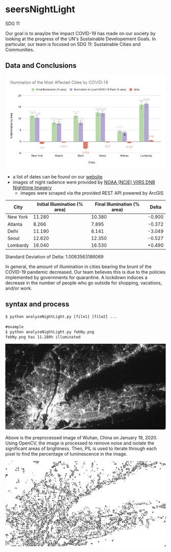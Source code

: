 # seersNightLight

SDG 11

Our goal is to anaylze the impact COVID-19 has made on our society by looking at the 
progress of the UN's Sustainable Developement Goals. In particular, our team is focused
on SDG 11: Sustainable Cities and Communities.


## Data and Conclusions

![Illumination in Impacted Cities](illuminationChart.png)

* a list of dates can be found on our [website](https://sfwang.wixsite.com/mysite)
* images of night radience were provided by [NOAA (NCIE) VIIRS DNB Nighttime Imagery](https://ngdc.noaa.gov/eog/viirs/download_dnb_composites.html)
  - images were scraped via the provided REST API powered by ArcGIS

City|Initial Illumination (% area)|Final Illumination (% area)| Delta
---|---|---|---
New York|11.280|10.380|-0.900
Atlanta|8.266|7.895|-0.372
Delhi|11.190|8.141|-3.049
Seoul|12.620|12.350|-0.527
Lombardy|16.040|16.530|+0.490

Standard Deviation of Delta: 1.0063563186069

In general, the amount of illumination in cities bearing the brunt of the
COVID-19 pandemic decreased. Our team believes this is due to the policies
implemented by governments for quarantine. A lockdown induces a decrease in the
number of people who go outside for shopping, vacations, and/or work. 


## syntax and process
```
$ python analyzeNightLight.py [file1] [file2] ...

#example
$ python analyzeNightLight.py febNy.png 
febNy.png has 11.280% illuminated

```

![New York in February](febNy.png)

Above is the preprocessed image of Wuhan, China on January 19, 2020. Using
OpenCV, the image is processed to remove noise and isolate the significant
areas of brightness. Then, PIL is used to iterate through each pixel to find
the percentage of luminescence in the image.

![New York in February processed](febNy_cleaned.png)
